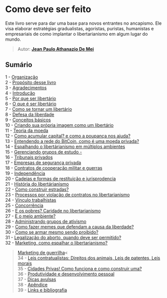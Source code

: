 # Como deve ser feito

Este livro serve para dar uma base para novos entrantes no ancapismo.
Ele visa elaborar estratégias gradualistas, agoristas, puristas, humanistas e empresariais de como implantar o libertarianismo em algum lugar do mundo.
> Autor: **[Jean Paulo Athanazio De Mei](https://github.com/JeanPaulo-Eletron)**

## Sumário

1 -  [Organização](Capitulos/organizacao.md)  
2 -  [Propósito desse livro](Capitulos/proposito.md)  
3 -  [Agradecimentos](Capitulos/agradecimentos.md)  
4 -  [Introdução](Capitulos/introducao.md)  
5 -  [Por que ser libertário](Capitulos/porque.md)  
6 -  [O que é ser libertário](Capitulos/oquee.md)  
7 -  [Como se tornar um libertário](Capitulos/Como.md)  
8 -  [Defesa da liberdade](Capitulos/instalacao.md)  
9 -  [Conceitos básicos](Capitulos/comandos.md)  
10 -  [Criando sua própria imagem como um libertário](Capitulos/criandoimagem.md)  
11 -  [Teoria da moeda](Capitulos/TeoriaMonetaria.md)  
12 -  [Como acumular capital? e como a poupança nos ajuda?](Capitulos/AcumuloDeCapital.md)  
13 -  [Entendendo a rede do BitCoin, como é uma moeda privada?](Capitulos/rede.md)  
14 -  [Espalhando o libertárianismo em múltiplos ambientes](Capitulos/Expalhando.md)  
15 -  [Gerenciando grupos de estudo - ](Capitulos/GruposDeEstudo.md)  
16 -  [Tribunais privados](Capitulos/TribunaisPrivados.md)  
17 -  [Empresas de segurança privada](Capitulos/EmpresasDeSegurança.md)  
18 -  [Contratos de cooperação militar e guerras](Capitulos/Guerras.md)  
19 -  [Independência](Capitulos/Independência.md)  
20 -  [Cadeias e formas de restítuição e jurisprodencia](Capitulos/jurisprodencia.md)  
21 -  [História do libertárianismo](Capitulos/servicosdeapoio.md)  
22 -  [Como construir estradas?](Capitulos/construir.md)  
23 -  [Processos por violação de contratos no libertarianismo](Capitulos/processos.md)  
24 -  [Vínculo trabalhistas](Capitulos/vinculos.md)  
25 -  [Concorrência](Capitulos/concorrencia.md)  
26 -  [E os pobres? Caridade no libertarianismo](Capitulos/Caridade.md)  
27 -  [E o meio ambiente?](Capitulos/paridade.md)  
28 -  [Administrando grupos de ativismo](Capitulos/admin.md)  
29 -  [Como fazer memes que defendam a causa da liberdade?](Capitulos/Memes.md)  
30 -  [Como se armar mesmo sendo proibido?](Capitulos/rodando_aplicacoes_gui.md)  
31 -  [Legalização do aborto, quando deve ser permitido?](Capitulos/aborto.md)  
32 -  [Marketing, como espalhar o libertarianismo?](Capitulos/Marketing.md)  
   >[Marketing de guerrilha](Capitulos/MarketingDeGuerrilha.md)<  
34 -  [Leis contratualistas: Direitos dos animais, Leis de patentes, Leis morais](Capitulos/LeisContratualistas.md)  
35 -  [Cidades Privas! Como funciona e como construir uma?](Capitulos/CidadesPrivadas.md)  
36 -  [Produtividade e desenvolvimento pessoal](Capitulos/melhorar.md)  
37 -  [Dicas avulsas](Capitulos/dicas.md)  
38 -  [Apêndice](Capitulos/apendice.md)  
39 -  [Links e bibliografia](Capitulos/Links.md)  
